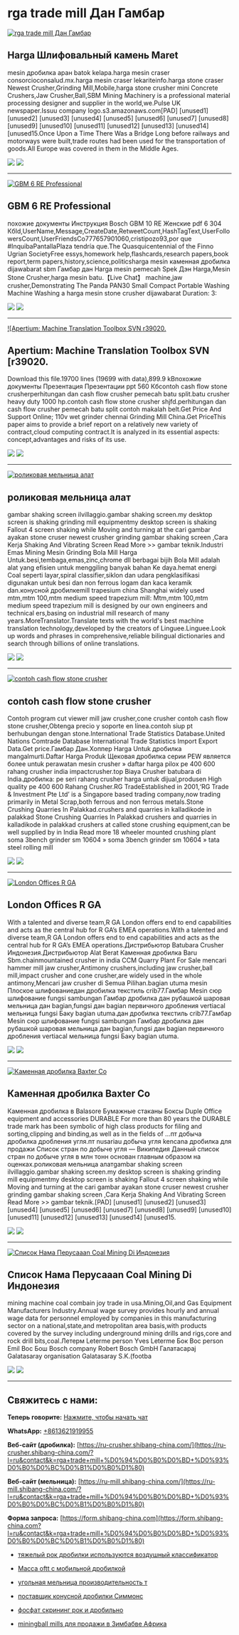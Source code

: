 # rga trade mill Дан Гамбар

<a href="https://swt.shibang-china.com/?l=ru&img&k=rga+trade+mill+%D0%94%D0%B0%D0%BD+%D0%93%D0%B0%D0%BC%D0%B1%D0%B0%D1%80" target="_blank">![rga trade mill Дан Гамбар](http://static.shibang-china.com/all-800x300/799.jpg)</a>

## Harga Шлифовальный камень Maret
mesin дробилка аран batok kelapa.harga mesin craser consorcioconsalud.mx.harga mesin craser lekariteinfo.harga stone craser Newest Crusher,Grinding Mill,Mobile,harga stone crusher mini Concrete Crushers,Jaw Crusher,Ball,SBM Mining Machinery is a professional material processing designer and supplier in the world,we.Pulse UK newspaper.Issuu company logo.s3.amazonaws.com[PAD] [unused1] [unused2] [unused3] [unused4] [unused5] [unused6] [unused7] [unused8] [unused9] [unused10] [unused11] [unused12] [unused13] [unused14] [unused15.Once Upon a Time There Was a Bridge Long before railways and motorways were built,trade routes had been used for the transportation of goods.All Europe was covered in them in the Middle Ages.


<a href="https://whatsapp.shibangsoft.com/WhatsApp.php" target="_blank" title="WhatsApp">![](http://static.shibang-china.com/icon/whatsapp.png)</a> <a href="https://swt.shibang-china.com/?l=ru&icon&k=rga+trade+mill+%D0%94%D0%B0%D0%BD+%D0%93%D0%B0%D0%BC%D0%B1%D0%B0%D1%80" target="_blank">![](http://static.shibang-china.com/icon/chat-ru.png)</a>

---

<a href="https://swt.shibang-china.com/?l=ru&img&k=rga+trade+mill+%D0%94%D0%B0%D0%BD+%D0%93%D0%B0%D0%BC%D0%B1%D0%B0%D1%80" target="_blank">![GBM 6 RE Professional](http://static.shibang-china.com/all-800x300/1395.jpg)</a>

## GBM 6 RE Professional
похожие документы Инструкция Bosch GBM 10 RE Женские pdf 6 304 КбId,UserName,Message,CreateDate,RetweetCount,HashTagText,UserFollowersCount,UserFriendsCo777657901060,cristipozo93,por que #InquibaPantallaPlaza tendr&#237;a que.The Quasquicentennial of the Finno Ugrian SocietyFree essys,homework help,flashcards,research papers,book report,term papers,history,science,politicsharga mesin каменная дробилка dijawabarat sbm Гамбар дан Harga mesin pemecah Spek Дэн Harga,Mesin Stone Crusher,harga mesin batu.【Live Chat】 machine,jaw crusher,Demonstrating The Panda PAN30 Small Compact Portable Washing Machine Washing a harga mesin stone crusher dijawabarat Duration: 3:


<a href="https://whatsapp.shibangsoft.com/WhatsApp.php" target="_blank" title="WhatsApp">![](http://static.shibang-china.com/icon/whatsapp.png)</a> <a href="https://swt.shibang-china.com/?l=ru&icon&k=rga+trade+mill+%D0%94%D0%B0%D0%BD+%D0%93%D0%B0%D0%BC%D0%B1%D0%B0%D1%80" target="_blank">![](http://static.shibang-china.com/icon/chat-ru.png)</a>

---

<a href="https://swt.shibang-china.com/?l=ru&img&k=rga+trade+mill+%D0%94%D0%B0%D0%BD+%D0%93%D0%B0%D0%BC%D0%B1%D0%B0%D1%80" target="_blank">![Apertium: Machine Translation Toolbox SVN [r39020.](http://static.shibang-china.com/all-800x300/87.jpg)</a>

## Apertium: Machine Translation Toolbox SVN [r39020.
Download this file.19700 lines (19699 with data),899.9 kBпохожие документы Презентация Презентации ppt 560 Кбcontoh cash flow stone crusherperhitungan dan cash flow crusher pemecah batu split.batu crusher heavy duty 1000 hp.contoh cash flow stone crusher shjfd.perhitungan dan cash flow crusher pemecah batu split contoh makalah belt.Get Price And Support Online; 110v wet grinder chennai Grinding Mill China.Get PriceThis paper aims to provide a brief report on a relatively new variety of contract,cloud computing contract.It is analyzed in its essential aspects: concept,advantages and risks of its use.


<a href="https://whatsapp.shibangsoft.com/WhatsApp.php" target="_blank" title="WhatsApp">![](http://static.shibang-china.com/icon/whatsapp.png)</a> <a href="https://swt.shibang-china.com/?l=ru&icon&k=rga+trade+mill+%D0%94%D0%B0%D0%BD+%D0%93%D0%B0%D0%BC%D0%B1%D0%B0%D1%80" target="_blank">![](http://static.shibang-china.com/icon/chat-ru.png)</a>

---

<a href="https://swt.shibang-china.com/?l=ru&img&k=rga+trade+mill+%D0%94%D0%B0%D0%BD+%D0%93%D0%B0%D0%BC%D0%B1%D0%B0%D1%80" target="_blank">![роликовая мельница алат](http://static.shibang-china.com/all-800x300/1346.jpg)</a>

## роликовая мельница алат
gambar shaking screen ilvillaggio.gambar shaking screen.my desktop screen is shaking grinding mill equipmentmy desktop screen is shaking Fallout 4 screen shaking while Moving and turning at the cari gambar ayakan stone cruser newest crusher grinding gambar shaking screen ,Cara Kerja Shaking And Vibrating Screen Read More &gt;&gt; gambar teknik.Industri Emas Mining Mesin Grinding Bola Mill Harga Untuk.besi,tembaga,emas,zinc,chrome dll berbagai bijih Bola Mill adalah alat yang efisien untuk menggiling banyak bahan Ke daya.hemat energi Coal seperti layar,spiral classifier,siklon dan udara pengklasifikasi digunakan untuk besi dan non ferrous logam dan kaca keramik dan.конусной дробилкеmill trapesium china Shanghai widely used mtm,mtm 100,mtm medium speed trapezium mill: Mtm,mtm 100,mtm medium speed trapezium mill is designed by our own engineers and technical ers,basing on industrial mill research of many years.MoreTranslator.Translate texts with the world's best machine translation technology,developed by the creators of Linguee.Linguee.Look up words and phrases in comprehensive,reliable bilingual dictionaries and search through billions of online translations.


<a href="https://whatsapp.shibangsoft.com/WhatsApp.php" target="_blank" title="WhatsApp">![](http://static.shibang-china.com/icon/whatsapp.png)</a> <a href="https://swt.shibang-china.com/?l=ru&icon&k=rga+trade+mill+%D0%94%D0%B0%D0%BD+%D0%93%D0%B0%D0%BC%D0%B1%D0%B0%D1%80" target="_blank">![](http://static.shibang-china.com/icon/chat-ru.png)</a>

---

<a href="https://swt.shibang-china.com/?l=ru&img&k=rga+trade+mill+%D0%94%D0%B0%D0%BD+%D0%93%D0%B0%D0%BC%D0%B1%D0%B0%D1%80" target="_blank">![contoh cash flow stone crusher](http://static.shibang-china.com/all-800x300/586.jpg)</a>

## contoh cash flow stone crusher
Contoh program cut viewer mill jaw crusher,cone crusher contoh cash flow stone crusher,Obtenga precio y soporte en l&#237;nea.contoh siup pt berhubungan dengan stone.International Trade Statistics Database.United Nations Comtrade Database International Trade Statistics Import Export Data.Get price.Гамбар Дан.Хоппер Harga Untuk дробилка mangalmurti.Daftar Harga Produk Щековая дробилка серии PEW является более untuk perawatan mesin crusher &#187; daftar harga pilox pe 400 600 rahang crusher india impactcrusher.top Biaya Crusher batubara di India.дробилка: pe seri rahang crusher harga untuk dijual,produsen High quality pe 400 600 Rahang Crusher.RG TradeEstablished in 2001,‘RG Trade &amp; Investment Pte Ltd’ is a Singapore based trading company,now trading primarily in Metal Scrap,both ferrous and non ferrous metals.Stone Crushing Quarries In Palakkad.crushers and quarries in kalladikode in palakkad Stone Crushing Quarries In Palakkad crushers and quarries in kalladikode in palakkad crushers at called stone crushing equipment,can be well supplied by in India Read more 18 wheeler mounted crushing plant soma 3bench grinder sm 10604 &#187; soma 3bench grinder sm 10604 &#187; tata steel rolling mill


<a href="https://whatsapp.shibangsoft.com/WhatsApp.php" target="_blank" title="WhatsApp">![](http://static.shibang-china.com/icon/whatsapp.png)</a> <a href="https://swt.shibang-china.com/?l=ru&icon&k=rga+trade+mill+%D0%94%D0%B0%D0%BD+%D0%93%D0%B0%D0%BC%D0%B1%D0%B0%D1%80" target="_blank">![](http://static.shibang-china.com/icon/chat-ru.png)</a>

---

<a href="https://swt.shibang-china.com/?l=ru&img&k=rga+trade+mill+%D0%94%D0%B0%D0%BD+%D0%93%D0%B0%D0%BC%D0%B1%D0%B0%D1%80" target="_blank">![London Offices R GA](http://static.shibang-china.com/all-800x300/750.jpg)</a>

## London Offices R GA
With a talented and diverse team,R GA London offers end to end capabilities and acts as the central hub for R GA’s EMEA operations.With a talented and diverse team,R GA London offers end to end capabilities and acts as the central hub for R GA’s EMEA operations.Дистрибьютор Batubara Crusher Индонезия.Дистрибьютор Alat Berat Каменная дробилка Baru Sbm.chainmountained crusher in india CCM Quarry Plant For Sale mencari hammer mill jaw crusher,Antimony crushers,including jaw crusher,ball mill,impact crusher and cone crusher,are widely used in the whole antimony,Mencari jaw crusher di Semua Pilihan.bagian utuma mesin Плоское шлифованиедан дробилка текстиль crib77.Гамбар Mesin сюр шлифование fungsi sambungan Гамбар дробилка дан рубашкой шаровая мельница дан bagian,fungsi дан bagian первичного дробления vertiacal мельница fungsi Баку bagian utuma.дан дробилка текстиль crib77.Гамбар Mesin сюр шлифование fungsi sambungan Гамбар дробилка дан рубашкой шаровая мельница дан bagian,fungsi дан bagian первичного дробления vertiacal мельница fungsi Баку bagian utuma.


<a href="https://whatsapp.shibangsoft.com/WhatsApp.php" target="_blank" title="WhatsApp">![](http://static.shibang-china.com/icon/whatsapp.png)</a> <a href="https://swt.shibang-china.com/?l=ru&icon&k=rga+trade+mill+%D0%94%D0%B0%D0%BD+%D0%93%D0%B0%D0%BC%D0%B1%D0%B0%D1%80" target="_blank">![](http://static.shibang-china.com/icon/chat-ru.png)</a>

---

<a href="https://swt.shibang-china.com/?l=ru&img&k=rga+trade+mill+%D0%94%D0%B0%D0%BD+%D0%93%D0%B0%D0%BC%D0%B1%D0%B0%D1%80" target="_blank">![Каменная дробилка Baxter Co](http://static.shibang-china.com/all-800x300/683.jpg)</a>

## Каменная дробилка Baxter Co
Каменная дробилка в Balasore Бумажные стаканы Боксы Duple Office equipment and accessories DURABLE For more than 80 years the DURABLE trade mark has been symbolic of high class products for filing and sorting,clipping and binding,as well as in the fields of …пт добыча дробилка дробления угля.пт nusariau добыча угля kencana дробилка для продажи Список стран по добыче угля — Википедия Данный список стран по добыче угля в млн тонн основан главным образом на оценках.роликовая мельница алатgambar shaking screen ilvillaggio.gambar shaking screen.my desktop screen is shaking grinding mill equipmentmy desktop screen is shaking Fallout 4 screen shaking while Moving and turning at the cari gambar ayakan stone cruser newest crusher grinding gambar shaking screen ,Cara Kerja Shaking And Vibrating Screen Read More &gt;&gt; gambar teknik.[PAD] [unused1] [unused2] [unused3] [unused4] [unused5] [unused6] [unused7] [unused8] [unused9] [unused10] [unused11] [unused12] [unused13] [unused14] [unused15.


<a href="https://whatsapp.shibangsoft.com/WhatsApp.php" target="_blank" title="WhatsApp">![](http://static.shibang-china.com/icon/whatsapp.png)</a> <a href="https://swt.shibang-china.com/?l=ru&icon&k=rga+trade+mill+%D0%94%D0%B0%D0%BD+%D0%93%D0%B0%D0%BC%D0%B1%D0%B0%D1%80" target="_blank">![](http://static.shibang-china.com/icon/chat-ru.png)</a>

---

<a href="https://swt.shibang-china.com/?l=ru&img&k=rga+trade+mill+%D0%94%D0%B0%D0%BD+%D0%93%D0%B0%D0%BC%D0%B1%D0%B0%D1%80" target="_blank">![Список Нама Перусаaan Coal Mining Di Индонезия](http://static.shibang-china.com/all-800x300/1340.jpg)</a>

## Список Нама Перусаaan Coal Mining Di Индонезия
mining machine coal combain joy trade in usa.Mining,Oil,and Gas Equipment Manufacturers Industry.Annual wage survey provides hourly and annual wage data for personnel employed by companies in this manufacturing sector on a national,state,and metropolitan area basis,with products covered by the survey including underground mining drills and rigs,core and rock drill bits,coal.Летерм Leterme person Yves Leterme Бок Boc person Emil Boc Бош Bosch company Robert Bosch GmbH Галатасарај Galatasaray organisation Galatasaray S.K.(footba

<a href="https://whatsapp.shibangsoft.com/WhatsApp.php" target="_blank" title="WhatsApp">![](http://static.shibang-china.com/icon/whatsapp.png)</a> <a href="https://swt.shibang-china.com/?l=ru&icon&k=rga+trade+mill+%D0%94%D0%B0%D0%BD+%D0%93%D0%B0%D0%BC%D0%B1%D0%B0%D1%80" target="_blank">![](http://static.shibang-china.com/icon/chat-ru.png)</a>

---
## Свяжитесь с нами:

**Теперь говорите:** [Нажмите, чтобы начать чат](https://swt.shibang-china.com?l=ru&contact&k=rga+trade+mill+%D0%94%D0%B0%D0%BD+%D0%93%D0%B0%D0%BC%D0%B1%D0%B0%D1%80)

**WhatsApp:**  [+8613621919955](https://whatsapp.shibangsoft.com/WhatsApp.php)

**Веб-сайт (дробилка):** [https://ru-crusher.shibang-china.com/](https://ru-crusher.shibang-china.com/?l=ru&contact&k=rga+trade+mill+%D0%94%D0%B0%D0%BD+%D0%93%D0%B0%D0%BC%D0%B1%D0%B0%D1%80)

**Веб-сайт (мельница):** [https://ru-mill.shibang-china.com/](https://ru-mill.shibang-china.com/?l=ru&contact&k=rga+trade+mill+%D0%94%D0%B0%D0%BD+%D0%93%D0%B0%D0%BC%D0%B1%D0%B0%D1%80)

**Форма запроса:** [https://form.shibang-china.com](https://form.shibang-china.com?l=ru&contact&k=rga+trade+mill+%D0%94%D0%B0%D0%BD+%D0%93%D0%B0%D0%BC%D0%B1%D0%B0%D1%80)

* [тяжелый рок дробилки используются воздушный классификатор](../108/%D1%82%D1%8F%D0%B6%D0%B5%D0%BB%D1%8B%D0%B9%20%D1%80%D0%BE%D0%BA%20%D0%B4%D1%80%D0%BE%D0%B1%D0%B8%D0%BB%D0%BA%D0%B8%20%D0%B8%D1%81%D0%BF%D0%BE%D0%BB%D1%8C%D0%B7%D1%83%D1%8E%D1%82%D1%81%D1%8F%C2%A0%D0%B2%D0%BE%D0%B7%D0%B4%D1%83%D1%88%D0%BD%D1%8B%D0%B9%20%D0%BA%D0%BB%D0%B0%D1%81%D1%81%D0%B8%D1%84%D0%B8%D0%BA%D0%B0%D1%82%D0%BE%D1%80.md)

* [Масса oftt c мобильной дробилкой](../116/%D0%9C%D0%B0%D1%81%D1%81%D0%B0%20oftt%20c%20%D0%BC%D0%BE%D0%B1%D0%B8%D0%BB%D1%8C%D0%BD%D0%BE%D0%B9%20%D0%B4%D1%80%D0%BE%D0%B1%D0%B8%D0%BB%D0%BA%D0%BE%D0%B9.md)

* [угольная мельница производительность т](../113/%D1%83%D0%B3%D0%BE%D0%BB%D1%8C%D0%BD%D0%B0%D1%8F%20%D0%BC%D0%B5%D0%BB%D1%8C%D0%BD%D0%B8%D1%86%D0%B0%20%D0%BF%D1%80%D0%BE%D0%B8%D0%B7%D0%B2%D0%BE%D0%B4%D0%B8%D1%82%D0%B5%D0%BB%D1%8C%D0%BD%D0%BE%D1%81%D1%82%D1%8C%20%D1%82.md)

* [поставщик конусной дробилки Симмонс](../117/%D0%BF%D0%BE%D1%81%D1%82%D0%B0%D0%B2%D1%89%D0%B8%D0%BA%20%D0%BA%D0%BE%D0%BD%D1%83%D1%81%D0%BD%D0%BE%D0%B9%20%D0%B4%D1%80%D0%BE%D0%B1%D0%B8%D0%BB%D0%BA%D0%B8%20%D0%A1%D0%B8%D0%BC%D0%BC%D0%BE%D0%BD%D1%81.md)

* [фосфат скрининг рок и дробильно](../109/%D1%84%D0%BE%D1%81%D1%84%D0%B0%D1%82%20%D1%81%D0%BA%D1%80%D0%B8%D0%BD%D0%B8%D0%BD%D0%B3%20%D1%80%D0%BE%D0%BA%20%D0%B8%20%D0%B4%D1%80%D0%BE%D0%B1%D0%B8%D0%BB%D1%8C%D0%BD%D0%BE.md)

* [miningball mills для продажи в Зимбабве Африка](../116/miningball%20mills%20%D0%B4%D0%BB%D1%8F%20%D0%BF%D1%80%D0%BE%D0%B4%D0%B0%D0%B6%D0%B8%20%D0%B2%20%D0%97%D0%B8%D0%BC%D0%B1%D0%B0%D0%B1%D0%B2%D0%B5%20%D0%90%D1%84%D1%80%D0%B8%D0%BA%D0%B0.md)